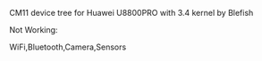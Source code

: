 CM11 device tree for Huawei U8800PRO with 3.4 kernel by Blefish

Not Working:

WiFi,Bluetooth,Camera,Sensors



